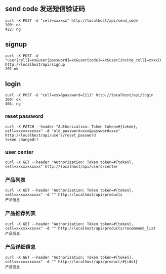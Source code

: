 ## send code 发送短信验证码
```
curl -X POST -d "cell=xxxxxx" http://localhost/api/send_code
200: ok
422: ng
```
## signup
```
curl -X POST -d "user[cell]=xx&user[password]=xx&user[code]=xx&user[invite_cell]=xxxx[name]=xxx" http://localhost/api/signup
201 ok
```
## login
```
curl -X POST -d "cell=xxx&password=1111" http://localhost/api/login
200: ok
401: ng
```
### reset password
```
curl -X PATCH --header "Authorization: Token token=#{token}, cell=xxxxxxxxxxx" -d "old_password=xxx&password=xxx" http://localhost/api/users/reset_password
token changed!!
```
### user center
```
curl -X GET --header "Authorization: Token token=#{token}, cell=xxxxxxxxxxx" http://localhost/api/users/center
```
### 产品列表
```
curl -X GET --header "Authorization: Token token=#{token}, cell=xxxxxxxxxxx" -d "" http://localhost/api/products
产品信息
```
### 产品推荐列表
```
curl -X GET --header "Authorization: Token token=#{token}, cell=xxxxxxxxxxx" -d "" http://localhost/api/products/recommend_list
产品信息
```
### 产品详细信息
```
curl -X GET --header "Authorization: Token token=#{token}, cell=xxxxxxxxxxx" -d "" http://localhost/api/product/#{id=1}
产品信息
```
